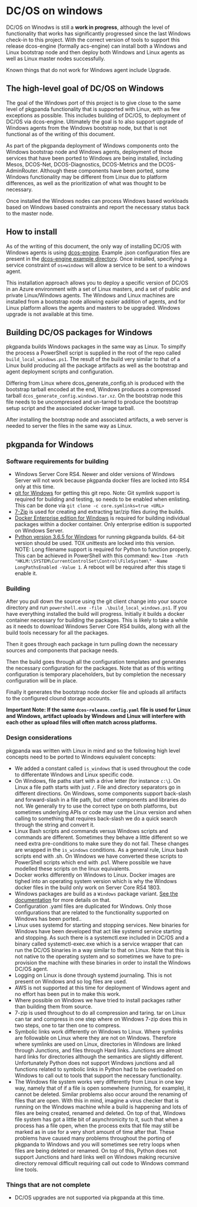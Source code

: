 # DC/OS on windows

DC/OS on Winodws is still a **work in progress**, although the level of functionality that works has significantly progressed since the last Windows check-in to this project. With the correct version of tools to support this release dcos-engine (formally acs-engine) can install both a Windows and Linux bootstrap node and then deploy both Windows and Linux agents as well as Linux master nodes successfully.

Known things that do not work for Windows agent include Upgrade.

## The high-level goal of DC/OS on Windows

The goal of the Windows port of this project is to give close to the same level of pkgpanda functionality that is supported with Linux, with as few exceptions as possible. This includes building of DC/OS, to deployment of DC/OS via dcos-engine. Ultimately the goal is to also support upgrade of Windows agents from the Windows bootstrap node, but that is not functional as of the writing of this document.

As part of the pkgpanda deployment of Windows components onto the Windows bootstrap node and Windows agents, deployment of those services that have been ported to Windows are being installed, including Mesos, DCOS-Net, DCOS-Diagnostics, DCOS-Metrics and the DCOS-AdminRouter. Although these components have been ported, some Windows functionality may be different from Linux due to platform differences, as well as the prioritization of what was thought to be necessary.

Once installed the Windows nodes can process Windows based workloads based on Windows based constraints and report the necessary status back to the master node.

## How to install

As of the writing of this document, the only way of installing DC/OS with Windows agents is using [dcos-engine](https://github.com/Azure/dcos-engine/blob/master/docs/README.md). Example .json configuration files are present in the [dcos-engine example directory](https://github.com/Azure/dcos-engine/tree/master/examples/windows).  Once installed, specifying a service constraint of `os=windows` will allow a service to be sent to a windows agent.

This installation approach allows you to deploy a specific version of DC/OS in an Azure environment with a set of Linux masters, and a set of public and private Linux/Windows agents. The Windows and Linux machines are installed from a bootstrap node allowing easier addition of agents, and for Linux platform allows the agents and masters to be upgraded. Windows upgrade is not available at this time.

## Building DC/OS packages for Windows

pkgpanda builds Windows packages in the same way as Linux. To simplfy the process a PowerShell script is supplied in the root of the repo called `build_local_windows.ps1`. The result of the build very similar to that of a Linux build producing all the package artifacts as well as the bootstrap and agent deployment scripts and configuration. 

Differing from Linux where dcos_generate_config.sh is produced with the bootstrap tarball encoded at the end, Windows produces a compressed tarball `dcos_generate_config.windows.tar.xz`. On the bootstrap node this file needs to be uncompressed and un-tarred to produce the bootstrap setup script and the associated docker image tarball.

After installing the bootstrap node and associated artifacts, a web server is needed to server the files in the same way as Linux.


## pkgpanda for Windows

### Software requirements for building

* Windows Server Core RS4. Newer and older versions of Windows Server will not work because pkgpanda docker files are locked into RS4 only at this time. 
* [git for Windows](https://git-scm.com/download/win) for getting this git repo. Note: Git symlink support is required for building and testing, so needs to be enabled when enlisting. This can be done via `git clone -c core.symlinks=true <URL>`
* [7-Zip](https://www.7-zip.org/download.html) is used for creating and extracting tar/zip files during the builds. 
* [Docker Enterprise edition for Windows](https://docs.docker.com/install/windows/docker-ee/) is required for building individual packages within a docker container. Only enterprise edition is supported on Windows Server.
* [Python version 3.6.5 for Windows](https://www.python.org/downloads/release/python-365/) for running pkgpanda builds. 64-bit version should be used. TOX unittests are locked into this version. NOTE: Long filename support is required for Python to function properly. This can be achieved in PowerShell with this command: `New-Item -Path "HKLM:\SYSTEM\CurrentControlSet\Control\FileSystem\" -Name LongPathsEnabled -Value 1`. A reboot will be required after this stage ti enable it.

### Building

After you pull down the source using the git client change into your source directory and run `powershell.exe -file .\build_local_windows.ps1`. If you have everything installed the build will progress. Initially it builds a docker container necessary for building the packages. This is likely to take a while as it needs to download Windows Server Core RS4 builds, along with all the build tools necessary for all the packages.

Then it goes through each package in turn pulling down the necessary sources and components that package needs.

Then the build goes through all the configuration templates and generates the necessary configuration for the packages. Note that as of this writing configuration is temporary placeholders, but by completion the necessary configuration will be in place.

Finally it generates the bootstrap node docker file and uploads all artifacts to the configured clound storage accounts.

**Important Note: If the same `dcos-release.config.yaml` file is used for Linux and Windows, artifact uploads by Windows and Linux will interfere with each other as upload files will often match across platforms.**

### Design considerations

pkgpanda was written with Linux in mind and so the following high level concepts need to be ported to Windows equivalent concepts:

* We added a constant called `is_windows` that is used throughout the code to differentate Windows and Linux specific code.
* On Windows, file paths start with a drive letter (for instance `c:\`). On Linux a file path starts with just `/`. File and directory separators go in different directions. On Windows, some components support back-slash and forward-slash in a file path, but other components and libraries do not. We generally try to use the correct type on both platforms, but sometimes underlying APIs or code may use the Linux version and when calling to something that requires back-slash we do a quick search through the string and convert it.
* Linux Bash scripts and commands versus Windows scripts and commands are different. Sometimes they behave a little different so we need extra pre-conditions to make sure they do not fail. These changes are wrapped in the `is_windows` conditions. As a general rule, Linux bash scripts end with .sh. On Windows we have converted these scripts to PowerShell scripts which end with .ps1. Where possible we have modelled these scripts on the linux equivalents.
* Docker works differently on Windows to Linux. Docker images are tighed into an operating system version which is why the Windows docker files in the build only work on Server Core RS4 1803.
* Windows packages are build as a `Windows` package variant. [See the documentation](https://github.com/dcos/dcos/blob/master/pkgpanda/docs/tree_concepts.md#package-variants) for more details on that.
* Configuration .yaml files are duplicated for Windows. Only those configurations that are related to the functionality supported on Windows has been ported..
* Linux uses systemd for starting and stopping services. New binaries for Windows have been developed that act like systemd service starting and stopping. As such there is a systemctl.exe included in DC/OS and a binary called systemctl-exec.exe which is a service wrapper that can run the DC/OS binaries in a way similar to that on Linux. Note that this is not native to the operating system and so sometimes we have to pre-provision the machine with these binaries in order to install the Windows DC/OS agent.
* Logging on Linux is done through systemd journaling. This is not present on Windows and so log files are used.
* AWS is not supported at this time for deployment of Windows agent and no effort has been put in to make this work.
* Where possible on Windows we have tried to install packages rather than building them from source.
* 7-zip is used throughout to do all compression and taring. tar on Linux can tar and compress in one step where on Windows 7-zip does this in two steps, one to tar then one to compress.
* Symbolic links work differently on Windows to Linux. Where symlinks are followable on Linux where they are not on Windows. Therefore where symlinks are used on Linux, directories in Windows are linked through Junctions, and files through Hard links.  Junctions are almost hard links for directories although the semantics are slightly different. Unfortunately Python does not support Windows junctions and all functions related to symbolic links in Python had to be overloaded on Windows to call out to tools that support the necessary functionality.
* The Windows file system works very differently from Linux in one key way, namely that of if a file is open somewhere (running, for example), it cannot be deleted. Similar problems also occur around the renaming of files that are open. With this in mind, imagine a virus checker that is running on the Windows machine while a build is happening and lots of files are being created, renamed and deleted.  On top of that, Windows file system has got a little bit of asynchronicity to it, such that when a process has a file open, when the process exits that file may still be marked as in use for a very short amount of time after that.  These problems have caused many problems throughout the porting of pkgpanda to Windows and you will sometimes see retry loops when files are being deleted or renamed. On top of this, Python does not support Junctions and hard links well on Windows making recursive directory removal difficult requiring call out code to Windows command line tools.

### Things that are not complete

* DC/OS upgrades are not supported via pkgpanda at this time.
